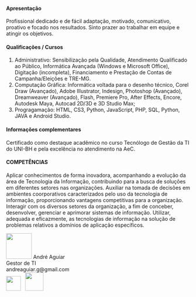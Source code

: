 #### Apresentação
Profissional dedicado e de fácil adaptação, motivado, comunicativo, proativo e focado nos resultados. Sinto prazer ao trabalhar em equipe e atingir os objetivos.

#### Qualificações / Cursos
<ol>
  <li>Administrativo: Sensibilização pela Qualidade, Atendimento Qualificado ao Público, Informática Avançada (Windows e Microsoft Office), Digitação (incompleta), Financiamento e Prestação de Contas de Campanha/Eleições e TRE-MG.</li>
  <li>Computação Gráfica: Informática voltada para o desenho técnico, Corel Draw (Avançado), Adobe Illustrator, Indesign, Photoshop (Avançado), Dreamweaver (Avançado), Flash, Premiere Pro, After Effects, Encore, Autodesk Maya, Autocad 2D/3D e 3D Studio Max;</li>
  <li>Progragamação: HTML, CS3, Python, JavaScript, PHP, SQL, Python, JAVA e Android Studio.</li>
 </ol>
 
 
#### Informações complementares
Certificado como destaque acadêmico no curso Tecnólogo de Gestão da TI do UNI-BH e pela excelência no atendimento na AeC.

#### COMPETÊNCIAS
Aplicar conhecimentos de forma inovadora, acompanhando a evolução da área de Tecnologia da Informação, contribuindo para a busca de soluções em diferentes setores nas organizações. Auxiliar na tomada de decisões em ambientes coorporativos caracterizados pelo uso da tecnologia de informação, proporcionando vantagens competitivas para a organização. Interagir com os diversos setores da organização, a fim de conceber, desenvolver, gerenciar e aprimorar sistemas de informação. Utilizar, adequada e eficazmente, as tecnologias de informação na solução de problemas relativos a domínios de aplicação específicos.

<img width=70px, heigth=auto, src='https://media-exp1.licdn.com/dms/image/C4D03AQGZdoF3rG0Vxw/profile-displayphoto-shrink_200_200/0?e=1603929600&v=beta&t=h5-vg6uII7xovRUGHEJEbVtvAiomxGIN492lKZp8JoU'>
André Aguiar<br>Gestor de TI<br>andreaguiar.g@gmail.com<br>
<a href='https://www.linkedin.com/in/andre-aguiar/'><img width=40px heigth=auto src='https://image.flaticon.com/icons/png/512/174/174857.png'></a> &nbsp; <a href='https://www.behance.net/AndrehAugusto'><img  width=50px heigth=auto src='https://cdn.worldvectorlogo.com/logos/behance-2.svg' ></a>
<!--
**AndrehAguiar/AndrehAguiar** is a ✨ _special_ ✨ repository because its `README.md` (this file) appears on your GitHub profile.

Here are some ideas to get you started:

- 🔭 I’m currently working on ...
- 🌱 I’m currently learning ...
- 👯 I’m looking to collaborate on ...
- 🤔 I’m looking for help with ...
- 💬 Ask me about ...
- 📫 How to reach me: ...
- 😄 Pronouns: ...
- ⚡ Fun fact: ...
-->
